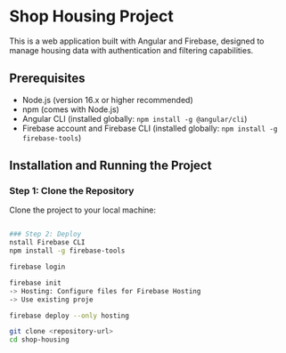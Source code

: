 # Shop Housing Project

This is a web application built with Angular and Firebase, designed to manage housing data with authentication and filtering capabilities.

## Prerequisites
- Node.js (version 16.x or higher recommended)
- npm (comes with Node.js)
- Angular CLI (installed globally: `npm install -g @angular/cli`)
- Firebase account and Firebase CLI (installed globally: `npm install -g firebase-tools`)

## Installation and Running the Project

### Step 1: Clone the Repository
Clone the project to your local machine:
```bash

### Step 2: Deploy
nstall Firebase CLI
npm install -g firebase-tools

firebase login

firebase init
-> Hosting: Configure files for Firebase Hosting
-> Use existing proje 

firebase deploy --only hosting

git clone <repository-url>
cd shop-housing
